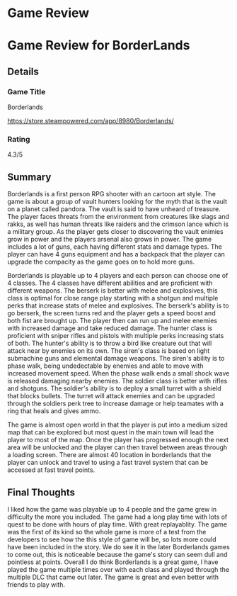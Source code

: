 # Game Review
# Game Review for BorderLands

## Details

### Game Title
Borderlands

https://store.steampowered.com/app/8980/Borderlands/
### Rating
4.3/5
## Summary


  Borderlands is a first person RPG shooter with an cartoon art style. The game is about a group of vault hunters looking for the myth that is the vault on a planet called pandora. The vault is said to have unheard of treasure. The player faces threats from the environment from creatures like slags and rakks, as well has human threats like raiders and the crimson lance which is a military group. As the player gets closer to discovering the vault enimies grow in power and the players arsenal also grows in power. The game includes a lot of guns, each having different stats and damage types. The player can have 4 guns equipment and has a backpack that the player can upgrade the compacity as the game goes on to hold more guns. 
  
   Borderlands is playable up to 4 players and each person can choose one of 4 classes. The 4 classes have different abilities and are proficient with different weapons. The berserk is better with melee and explosives, this class is optimal for close range play starting with a shotgun and multiple perks that increase stats of melee and explosives. The berserk's ability is to go berserk, the screen turns red and the player gets a speed boost and both fist are brought up. The player then can run up and melee enemies with increased damage and take reduced damage. The hunter class is proficient with sniper rifles and pistols with multiple perks increasing stats of both. The hunter's ability is to throw a bird like creature out that will attack near by enemies on its own. The siren's class is based on light submachine guns and elemental damage weapons. The siren's ability is to phase walk, being undedectable by enemies and able to move with increased movement speed. When the phase walk ends a small shock wave is released damaging nearby enemies. The soldier class is better with rifles and shotguns. The soldier's ability is to deploy a small turret with a shield that blocks bullets. The turret will attack enemies and can be upgraded through the soldiers perk tree to increase damage or help teamates with a ring that heals and gives ammo.
 
  The game is almost open world in that the player is put into a medium sized map that can be explored but most quest in the main town will lead the player to most of the map. Once the player has progressed enough the next area will be unlocked and the player can then travel between areas through a loading screen. There are almost 40 location in borderlands that the player can unlock and travel to using a fast travel system that can be accessed at fast travel points. 
 


## Final Thoughts
  I liked how the game was playable up to 4 people and the game grew in difficulty the more you included. The game had a long play time with lots of quest to be done with hours of play time. With great replayablity. The game was the first of its kind so the whole game is more of a test from the developers to see how the this style of game will be, so lots more could have been included in the story. We do see it in the later Borderlands games to come out, this is noticeable because the game's story can seem dull and pointless at points. Overall I do think Borderlands is a great game, I have played the game multiple times over with each class and played through the multiple DLC that came out later. The game is great and even better with friends to play with.
